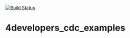 [![Build Status](https://travis-ci.org/marcingrzejszczak/4developers_cdc_examples.svg?branch=master)](https://travis-ci.org/marcingrzejszczak/4developers_cdc_examples)
# 4developers_cdc_examples
